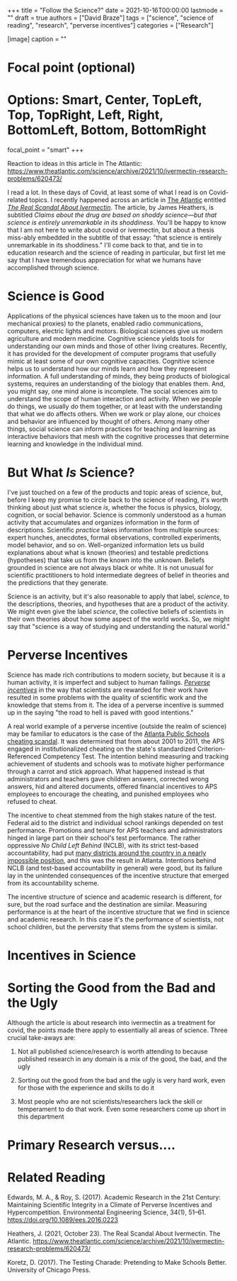 +++
title = "Follow the Science?"
date = 2021-10-16T00:00:00
lastmode = ""
draft = true
authors = ["David Braze"]
tags = ["science", "science of reading", "research", "perverse incentives"]
categories = ["Research"]

[image]
  caption = ""
  # Focal point (optional)
  # Options: Smart, Center, TopLeft, Top, TopRight, Left, Right, BottomLeft, Bottom, BottomRight
  focal_point = "smart"
+++

Reaction to ideas in this article in The Atlantic: https://www.theatlantic.com/science/archive/2021/10/ivermectin-research-problems/620473/

I read a lot. In these days of Covid, at least some of what I read is on Covid-related topics. I recently happened across an article in [The Atlantic](https://www.theatlantic.com/) entitled *[The Real Scandal About 
Ivermectin](https://www.theatlantic.com/science/archive/2021/10/ivermectin-research-problems/620473/)*. The article, by James Heathers, is subtitled *Claims about the drug are based on shoddy science—but that science is entirely unremarkable in its shoddiness*. You'll be happy to know that I am not here to write about covid or ivermectin, but about a thesis miss-ably embedded in the subtitle of that essay: "that science is entirely unremarkable in its shoddiness." I'll come back to that, and tie in to education research and the science of reading in particular, but first let me say that I have tremendous appreciation for what we humans have accomplished through science. 

# Science is Good

Applications of the physical sciences have taken us to the moon and (our mechanical proxies) to the planets, enabled radio communications, computers, electric lights and motors. Biological sciences give us modern agriculture and modern medicine. Cognitive science yields tools for understanding our own minds and those of other living creatures. Recently, it has provided for the development of computer programs that usefully mimic at least some of our own cognitive capacities. Cognitive science helps us to understand how our minds learn and how they represent information. A full understanding of minds, they being products of biological systems, requires an understanding of the biology that enables them. And, you might say, one mind alone is incomplete. The social sciences aim to understand the scope of human interaction and activity. When we people do things, we usually do them together, or at least with the understanding that what we do affects others. When we work or play alone, our choices and behavior are influenced by thought of others. Among many other things, social science can inform practices for teaching and learning as interactive behaviors that mesh with the cognitive processes that determine learning and knowledge in the individual mind.

# But What *Is* Science?

I've just touched on a few of the products and topic areas of science, but, before I keep my promise to circle back to the science of reading, it's worth thinking about just what science *is*, whether the focus is physics, biology, cognition, or social behavior. Science is commonly understood as a human activity that accumulates and organizes information in the form of descriptions. Scientific *practice* takes information from multiple sources: expert hunches, anecdotes, formal observations, controlled experiments, model behavior, and so on. Well-organized information lets us build explanations about what is known (theories) and testable predictions (hypotheses) that take us from the known into the unknown. Beliefs grounded in science are not always black or white. It is not unusual for scientific practitioners to hold intermediate degrees of belief in theories and the predictions that they generate. 

Science is an activity, but it's also reasonable to apply that label, *science*, to the descriptions, theories, and hypotheses that are a product of the activity. We might even give the label *science*, the collective beliefs of scientists in their own theories about how some aspect of the world works. So, we might say that "science is a way of studying and understanding the natural world."  

# Perverse Incentives

Science has made rich contributions to modern society, but because it is a human activity, it is imperfect and subject to human failings. *[Perverse incentives](https://www.ncbi.nlm.nih.gov/pmc/articles/PMC5206685/)* in the way that scientists are rewarded for their work have resulted in some problems with the quality of scientific work and the knowledge that stems from it. The idea of a perverse incentive is summed up in the saying "the road to hell is paved with good intentions." 

A real world example of a perverse incentive (outside the realm of science) may be familiar to educators is the case of the [Atlanta Public Schools cheating scandal](https://www.georgiapolicy.org/issue/the-atlanta-public-schools-cheating-scandal/). It was determined that from about 2001 to 2011, the APS engaged in institutionalized cheating on the state's standardized Criterion-Referenced Competency Test. The intention behind measuring and tracking achievement of students and schools was to motivate higher performance through a carrot and stick approach. What happened instead is that administrators and teachers gave children answers, corrected wrong answers, hid and altered documents, offered financial incentives to APS employees to encourage the cheating, and punished employees who refused to cheat. 

The incentive to cheat stemmed from the high stakes nature of the test. Federal aid to the district and individual school rankings depended on test performance. Promotions and tenure for APS teachers and administrators hinged in large part on their school's test performance. The rather oppressive *No Child Left Behind* (NCLB), with its strict test-based accountability, had put [many districts around the country in a nearly impossible position](https://www.google.com/books/edition/The_Testing_Charade/ZGUyDwAAQBAJ?hl=en&gbpv=1&dq=the+testing+charade+by+koretz&printsec=frontcover), and this was the result in Atlanta. Intentions behind NCLB (and test-based accountability in general) were good, but its failure lay in the unintended consequences of the incentive structure that emerged from its accountability scheme. 

The incentive structure of science and academic research is different, for sure, but the road surface and the destination are similar. Measuring performance is at the heart of the incentive structure that we find in science and academic research. In this case it's the performance of scientists, not school children, but the perversity that stems from the system is similar. 

# Incentives in Science

# Sorting the Good from the Bad and the Ugly

Although the article is about research into ivermectin as a treatment for covid, the points made there apply to essentially all areas of science. Three crucial take-aways are:

1. Not all published science/research is worth attending to because published research in any domain is a mix of the good, the bad, and the ugly

2. Sorting out the good from the bad and the ugly is very hard work, even for those with the experience and skills to do it

3. Most people who are not scientists/researchers lack the skill or temperament to do that work. Even some researchers come up short in this department

# Primary Research versus....


# Related Reading

Edwards, M. A., & Roy, S. (2017). Academic Research in the 21st Century: Maintaining Scientific Integrity in a Climate of Perverse Incentives and Hypercompetition. Environmental Engineering Science, 34(1), 51–61. https://doi.org/10.1089/ees.2016.0223

Heathers, J. (2021, October 23). The Real Scandal About Ivermectin. The Atlantic. https://www.theatlantic.com/science/archive/2021/10/ivermectin-research-problems/620473/

Koretz, D. (2017). The Testing Charade: Pretending to Make Schools Better. University of Chicago Press.

